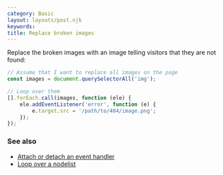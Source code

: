 ```yaml
---
category: Basic
layout: layouts/post.njk
keywords:
title: Replace broken images
---
```


Replace the broken images with an image telling visitors that they are not found:

```js
// Assume that I want to replace all images on the page
const images = document.querySelectorAll('img');

// Loop over them
[].forEach.call(images, function (ele) {
    ele.addEventListener('error', function (e) {
        e.target.src = '/path/to/404/image.png';
    });
});
```

### See also

-   [Attach or detach an event handler](/attach-or-detach-an-event-handler)
-   [Loop over a nodelist](/loop-over-a-nodelist)
